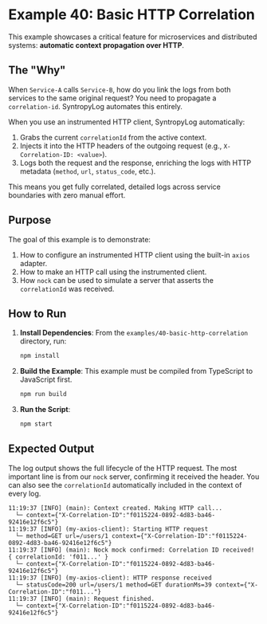 # Example 40: Basic HTTP Correlation

This example showcases a critical feature for microservices and distributed systems: **automatic context propagation over HTTP**.

## The "Why"

When `Service-A` calls `Service-B`, how do you link the logs from both services to the same original request? You need to propagate a `correlation-id`. SyntropyLog automates this entirely.

When you use an instrumented HTTP client, SyntropyLog automatically:
1.  Grabs the current `correlationId` from the active context.
2.  Injects it into the HTTP headers of the outgoing request (e.g., `X-Correlation-ID: <value>`).
3.  Logs both the request and the response, enriching the logs with HTTP metadata (`method`, `url`, `status_code`, etc.).

This means you get fully correlated, detailed logs across service boundaries with zero manual effort.

## Purpose

The goal of this example is to demonstrate:
1.  How to configure an instrumented HTTP client using the built-in `axios` adapter.
2.  How to make an HTTP call using the instrumented client.
3.  How `nock` can be used to simulate a server that asserts the `correlationId` was received.

## How to Run

1.  **Install Dependencies**:
    From the `examples/40-basic-http-correlation` directory, run:
    ```bash
    npm install
    ```

2.  **Build the Example**:
    This example must be compiled from TypeScript to JavaScript first.
    ```bash
    npm run build
    ```

3.  **Run the Script**:
    ```bash
    npm start
    ```

## Expected Output

The log output shows the full lifecycle of the HTTP request. The most important line is from our `nock` server, confirming it received the header. You can also see the `correlationId` automatically included in the context of every log.

```
11:19:37 [INFO] (main): Context created. Making HTTP call...
  └─ context={"X-Correlation-ID":"f0115224-0892-4d83-ba46-92416e12f6c5"}
11:19:37 [INFO] (my-axios-client): Starting HTTP request
  └─ method=GET url=/users/1 context={"X-Correlation-ID":"f0115224-0892-4d83-ba46-92416e12f6c5"}
11:19:37 [INFO] (main): Nock mock confirmed: Correlation ID received! { correlationId: 'f011...' }
  └─ context={"X-Correlation-ID":"f0115224-0892-4d83-ba46-92416e12f6c5"}
11:19:37 [INFO] (my-axios-client): HTTP response received
  └─ statusCode=200 url=/users/1 method=GET durationMs=39 context={"X-Correlation-ID":"f011..."}
11:19:37 [INFO] (main): Request finished.
  └─ context={"X-Correlation-ID":"f0115224-0892-4d83-ba46-92416e12f6c5"}
```
